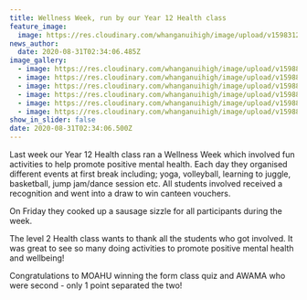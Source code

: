 ```yaml
---
title: Wellness Week, run by our Year 12 Health class
feature_image:
  image: https://res.cloudinary.com/whanganuihigh/image/upload/v1598312560/Events/Health_poster.jpg
news_author:
  date: 2020-08-31T02:34:06.485Z
image_gallery:
  - image: https://res.cloudinary.com/whanganuihigh/image/upload/v1598841519/News/from_BN_no_6.jpg
  - image: https://res.cloudinary.com/whanganuihigh/image/upload/v1598841434/News/from_BN_no_5.jpg
  - image: https://res.cloudinary.com/whanganuihigh/image/upload/v1598841495/News/from_BN_no_3.jpg
  - image: https://res.cloudinary.com/whanganuihigh/image/upload/v1598841415/News/from_BN_no_2.jpg
  - image: https://res.cloudinary.com/whanganuihigh/image/upload/v1598841479/News/from_BN_no_1.jpg
  - image: https://res.cloudinary.com/whanganuihigh/image/upload/v1598841878/News/Wellness_week.jpg
show_in_slider: false
date: 2020-08-31T02:34:06.500Z
---
```

Last week our Year 12 Health class ran a Wellness Week which involved fun activities to help promote positive mental health.  Each day they organised different events at first break including; yoga, volleyball, learning to juggle, basketball, jump jam/dance session etc.  All students involved received a recognition and went into a draw to win canteen vouchers.

On Friday they cooked up a sausage sizzle for all participants during the week.  

The level 2 Health class wants to thank all the students who got involved.  It was great to see so many doing activities to promote positive mental health and wellbeing!  

Congratulations to MOAHU winning the form class quiz and AWAMA who were second - only 1 point separated the two!